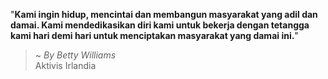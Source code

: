"**Kami ingin hidup, mencintai dan membangun masyarakat yang adil dan damai. Kami mendedikasikan diri kami untuk bekerja dengan tetangga kami hari demi hari untuk menciptakan masyarakat yang damai ini.**"

> ~ _By Betty Williams_  
Aktivis Irlandia

